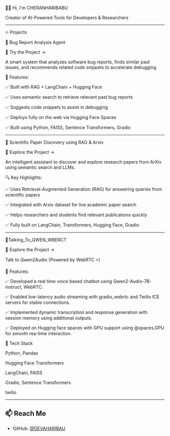 👨‍💻 Hi, I'm CHERANHARIBABU

Creator of AI-Powered Tools for Developers & Researchers


---

🔥 Projects

🐞 Bug Report Analysis Agent

📌 Try the Project →

A smart system that analyzes software bug reports, finds similar past issues, and recommends related code snippets to accelerate debugging.

🚀 Features:

✅ Built with RAG + LangChain + Hugging Face

✅ Uses semantic search to retrieve relevant past bug reports

✅ Suggests code snippets to assist in debugging

✅ Deploys fully on the web via Hugging Face Spaces

✅ Built using Python, FAISS, Sentence Transformers, Gradio

---

📄 Scientific Paper Discovery using RAG & Arxiv

📌 Explore the Project →

An intelligent assistant to discover and explore research papers from ArXiv using semantic search and LLMs.

🔍 Key Highlights:

✅ Uses Retrieval-Augmented Generation (RAG) for answering queries from scientific papers

✅ Integrated with Arxiv dataset for live academic paper search

✅ Helps researchers and students find relevant publications quickly

✅ Fully built on LangChain, Transformers, Hugging Face, Gradio



---


📄Talking_To_QWEN_WBERCT 

📌 Explore the Project →

Talk to Qwen2Audio (Powered by WebRTC ⚡️)

🚀 Features:

✅  Developed a real time voice based chatbot using Qwen2-Audio-7B-instruct, WebRTC.

✅  Enabled low-latency audio streaming with gradio_webrtc and Twilio ICE servers for stable connections.
  
✅  Implemented dynamic transcription and response generation with session memory using additional outputs.
   
✅  Deployed on Hugging face spaces with GPU support using @spaces.GPU for smooth rea-time interaction.
    


🧠 Tech Stack

Python, Pandas

Hugging Face Transformers

LangChain, FAISS

Gradio, Sentence Transformers

twilio

---

## 📫 Reach Me
- GitHub: [@DEVAHARIBAU](https://github.com/DEVAHARIBAU)

